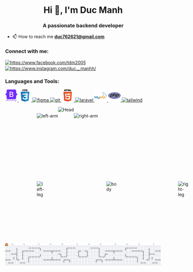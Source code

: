 <h1 align="center">Hi 👋, I'm Duc Manh</h1>
<h3 align="center">A passionate backend developer</h3>

- 📫 How to reach me **duc762621@gmail.com**

<h3 align="left">Connect with me:</h3>
<p align="left">
<a href="https://fb.com/https://www.facebook.com/tdm2005" target="blank"><img align="center" src="https://raw.githubusercontent.com/rahuldkjain/github-profile-readme-generator/master/src/images/icons/Social/facebook.svg" alt="https://www.facebook.com/tdm2005" height="30" width="40" /></a>
<a href="https://instagram.com/https://www.instagram.com/duc._.manhh/" target="blank"><img align="center" src="https://raw.githubusercontent.com/rahuldkjain/github-profile-readme-generator/master/src/images/icons/Social/instagram.svg" alt="https://www.instagram.com/duc._.manhh/" height="30" width="40" /></a>
</p>

<h3 align="left">Languages and Tools:</h3>
<p align="left"> <a href="https://getbootstrap.com" target="_blank" rel="noreferrer"> <img src="https://raw.githubusercontent.com/devicons/devicon/master/icons/bootstrap/bootstrap-plain-wordmark.svg" alt="bootstrap" width="40" height="40"/> </a> <a href="https://www.w3schools.com/css/" target="_blank" rel="noreferrer"> <img src="https://raw.githubusercontent.com/devicons/devicon/master/icons/css3/css3-original-wordmark.svg" alt="css3" width="40" height="40"/> </a> <a href="https://www.figma.com/" target="_blank" rel="noreferrer"> <img src="https://www.vectorlogo.zone/logos/figma/figma-icon.svg" alt="figma" width="40" height="40"/> </a> <a href="https://git-scm.com/" target="_blank" rel="noreferrer"> <img src="https://www.vectorlogo.zone/logos/git-scm/git-scm-icon.svg" alt="git" width="40" height="40"/> </a> <a href="https://www.w3.org/html/" target="_blank" rel="noreferrer"> <img src="https://raw.githubusercontent.com/devicons/devicon/master/icons/html5/html5-original-wordmark.svg" alt="html5" width="40" height="40"/> </a> <a href="https://laravel.com/" target="_blank" rel="noreferrer"> <img src="https://avatars.githubusercontent.com/u/958072?v=4" alt="laravel" width="40" height="40"/> </a> <a href="https://www.mysql.com/" target="_blank" rel="noreferrer"> <img src="https://raw.githubusercontent.com/devicons/devicon/master/icons/mysql/mysql-original-wordmark.svg" alt="mysql" width="40" height="40"/> </a> <a href="https://www.php.net" target="_blank" rel="noreferrer"> <img src="https://raw.githubusercontent.com/devicons/devicon/master/icons/php/php-original.svg" alt="php" width="40" height="40"/> </a> <a href="https://tailwindcss.com/" target="_blank" rel="noreferrer"> <img src="https://www.vectorlogo.zone/logos/tailwindcss/tailwindcss-icon.svg" alt="tailwind" width="40" height="40"/> </a> </p>
<div style="width: 300px; margin: 0 auto; display: flex; flex-wrap: nowrap;">
    <img
    alt="left-arm" 
    style="margin-top: 20px;"
    height="200"
    src="https://media.giphy.com/media/LX0o9BYKg0rKIgFw8l/giphy.gif?cid=790b7611ywprp690sb7fey7bhrf44h9aos6q9f76vf5o1yui&ep=v1_gifs_search&rid=giphy.gif&ct=g"
  />
  <img
    height="200"
    alt="Head"
    src="https://media1.giphy.com/media/v1.Y2lkPTc5MGI3NjExeHJ6MjMydmwzaGViODV2cjV4b2diOWIzZmYwOTQ5eWw5em01cWZrYSZlcD12MV9pbnRlcm5hbF9naWZfYnlfaWQmY3Q9Zw/w89I5SNX6xzt2sbXtJ/giphy.gif"
  />
  <img
    alt="right-arm"
    style="margin-top: 20px;"
    height="200"
    src="https://media.giphy.com/media/JKMG5km4cs30PYkSu7/giphy.gif?cid=790b7611ywprp690sb7fey7bhrf44h9aos6q9f76vf5o1yui&ep=v1_gifs_search&rid=giphy.gif&ct=g"
  />
</div>

<div style="padding-top: 20px; width: 300px; margin: 0 auto; display: flex; flex-wrap: nowrap; gap: 198px;">
    <img
    alt="left-leg"
    height="200"
    src="https://media2.giphy.com/media/v1.Y2lkPTc5MGI3NjExZmNuOHE4ejR5NDQ4eTJxYzM0OGdzZXM0cWo3NXNtdzFpdDdmNXpubyZlcD12MV9pbnRlcm5hbF9naWZfYnlfaWQmY3Q9Zw/h22mfPY17lVed1BUG5/giphy.gif"
  />
       <img
    alt="body"
    height="200"
    src="https://media.giphy.com/media/s5VfC7dqTu5D5MhfUh/giphy.gif?cid=790b7611ywprp690sb7fey7bhrf44h9aos6q9f76vf5o1yui&ep=v1_gifs_search&rid=giphy.gif&ct=g"
  />
  <img
  alt="right-leg"
  height="200"
  src="https://media.giphy.com/media/8x5IUPMkEgfbV8Yr5e/giphy.gif"
/>
</div>



<picture>
  <source media="(prefers-color-scheme: dark)" srcset="https://raw.githubusercontent.com/DucMatt07/DucMatt07/output/pacman-contribution-graph-dark.svg">
  <source media="(prefers-color-scheme: light)" srcset="https://raw.githubusercontent.com/DucMatt07/DucMatt07/output/pacman-contribution-graph.svg">
  <img alt="pacman contribution graph" src="https://raw.githubusercontent.com/DucMatt07/DucMatt07/output/pacman-contribution-graph.svg">
</picture>
